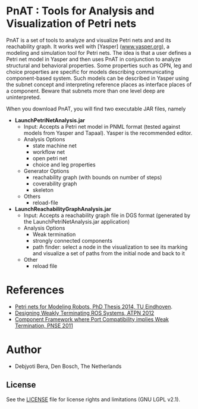 # PnAT : Tools for Analysis and Visualization of Petri nets

PnAT is a set of tools to analyze and visualize Petri nets and and its reachability graph. It works well with [Yasper] (www.yasper.org), a modeling and simulation tool for Petri nets. The idea is that a user defines a Petri net model in Yasper and then uses PnAT in conjunction to analyze structural and behavioral properties. Some properties such as OPN, leg and choice properties are specific for models describing communicating component-based system. Such models can be described in Yasper using the subnet concept and interpreting reference places as interface places of a component. Beware that subnets more than one level deep are uninterpreted. 

When you download PnAT, you will find two executable JAR files, namely 

  * **LaunchPetriNetAnalysis.jar**
    * Input: Accepts a Petri net model in PNML format (tested against models from Yasper and Tapaal). Yasper is the recommended editor.
    * Analysis Options
      * state machine net
      * workflow net
      * open petri net
      * choice and leg properties
    * Generator Options
      * reachability graph (with bounds on number of steps)
      * coverability graph
      * skeleton 
    * Others
      * reload-file
  * **LaunchReachabilityGraphAnalysis.jar**
    * Input: Accepts a reachability graph file in DGS format (generated by the LaunchPetriNetAnalysis.jar application)
    * Analysis Options
      * Weak termination
      * strongly connected components
      * path finder: select a node in the visualization to see its marking and visualize a set of paths from the initial node and back to it
    * Other
      * reload file

# References
 * [Petri nets for Modeling Robots, PhD Thesis 2014, TU Eindhoven](https://research.tue.nl/en/publications/petri-nets-for-modeling-robots).
 * [Designing Weakly Terminating ROS Systems, ATPN 2012](https://link.springer.com/chapter/10.1007/978-3-642-31131-4_18)
 * [Component Framework where Port Compatibility implies Weak Termination, PNSE 2011](http://ceur-ws.org/Vol-723/paper11.pdf)

# Author
 * Debjyoti Bera, Den Bosch, The Netherlands

## License

See the [LICENSE](LICENSE) file for license rights and limitations (GNU LGPL v2.1).
